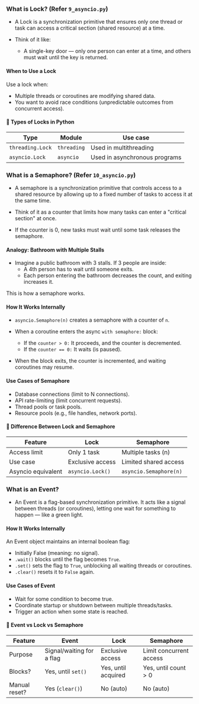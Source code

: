 ### What is Lock? (Refer `9_asyncio.py`)

- A Lock is a synchronization primitive that ensures only one thread or task can access a critical section (shared resource) at a time.

- Think of it like:
    - A single-key door — only one person can enter at a time, and others must wait until the key is returned.


#### When to Use a Lock
Use a lock when:
- Multiple threads or coroutines are modifying shared data.
- You want to avoid race conditions (unpredictable outcomes from concurrent access).

#### 🔁 Types of Locks in Python

| **Type**             | **Module**     | **Use case**                       |
|----------------------|----------------|------------------------------------|
| `threading.Lock`     | `threading`    | Used in multithreading             |
| `asyncio.Lock`       | `asyncio`      | Used in asynchronous programs      |



### What is a Semaphore? (Refer `10_asyncio.py`)
- A semaphore is a synchronization primitive that controls access to a shared resource by 
allowing up to a fixed number of tasks to access it at the same time.

- Think of it as a counter that limits how many tasks can enter a "critical section" at once.

- If the counter is 0, new tasks must wait until some task releases the semaphore.

#### Analogy: Bathroom with Multiple Stalls

- Imagine a public bathroom with 3 stalls. If 3 people are inside:
    - A 4th person has to wait until someone exits.
    - Each person entering the bathroom decreases the count, and exiting increases it.

This is how a semaphore works.

####  How It Works Internally
- `asyncio.Semaphore(n)` creates a semaphore with a counter of `n`.
- When a coroutine enters the async `with semaphore:` block:
    - If the `counter > 0:` It proceeds, and the counter is decremented.
    - If the `counter == 0:` It waits (is paused).

- When the block exits, the counter is incremented, and waiting coroutines may resume.

#### Use Cases of Semaphore
- Database connections (limit to N connections).
- API rate-limiting (limit concurrent requests).
- Thread pools or task pools.
- Resource pools (e.g., file handles, network ports).


#### 🔁 Difference Between Lock and Semaphore

| **Feature**            | **Lock**                      | **Semaphore**                        |
|------------------------|-------------------------------|--------------------------------------|
| Access limit           | Only 1 task                   | Multiple tasks (n)                   |
| Use case               | Exclusive access              | Limited shared access                |
| Asyncio equivalent     | `asyncio.Lock()`              | `asyncio.Semaphore(n)`               |


### What is an Event?

- An Event is a flag-based synchronization primitive. 
  It acts like a signal between threads (or coroutines), letting one wait for something to happen — like a green light.


#### How It Works Internally
An Event object maintains an internal boolean flag:

- Initially False (meaning: no signal).
- `.wait()` blocks until the flag becomes `True`.
- `.set()` sets the flag to `True`, unblocking all waiting threads or coroutines.
- `.clear()` resets it to `False` again.


#### Use Cases of Event
- Wait for some condition to become true.
- Coordinate startup or shutdown between multiple threads/tasks.
- Trigger an action when some state is reached.



#### 🔁 Event vs Lock vs Semaphore

| **Feature**       | **Event**                       | **Lock**             | **Semaphore**               |
|-------------------|----------------------------------|-----------------------|-----------------------------|
| Purpose           | Signal/waiting for a flag        | Exclusive access      | Limit concurrent access     |
| Blocks?           | Yes, until `set()`               | Yes, until acquired   | Yes, until count > 0        |
| Manual reset?     | Yes (`clear()`)                  | No (auto)             | No (auto)                   |
